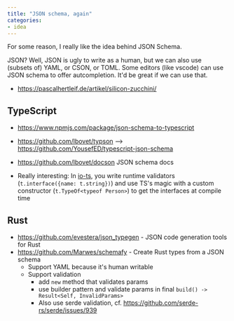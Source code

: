```yaml
---
title: "JSON schema, again"
categories:
- idea
---
```

For some reason, I really like the idea behind JSON Schema.

JSON? Well, JSON is ugly to write as a human, but we can also use (subsets of) YAML, or CSON, or TOML.
Some editors (like vscode) can use JSON schema to offer autcompletion. It'd be great if we can use that.

- https://pascalhertleif.de/artikel/silicon-zucchini/

## TypeScript

- https://www.npmjs.com/package/json-schema-to-typescript

- https://github.com/lbovet/typson --> https://github.com/YousefED/typescript-json-schema
- https://github.com/lbovet/docson JSON schema docs

- Really interesting: In [io-ts](https://github.com/gcanti/io-ts), you write runtime validators (`t.interface({name: t.string})`) and use TS's magic with a custom constructor (`t.TypeOf<typeof Person>`) to get the interfaces at compile time

## Rust

- https://github.com/evestera/json_typegen - JSON code generation tools for Rust
- https://github.com/Marwes/schemafy - Create Rust types from a JSON schema
  - Support YAML because it's human writable
  - Support validation
    - add `new` method that validates params
    - use builder pattern and validate params in final `build() -> Result<Self, InvalidParams>`
    - Also use serde validation, cf. <https://github.com/serde-rs/serde/issues/939>
